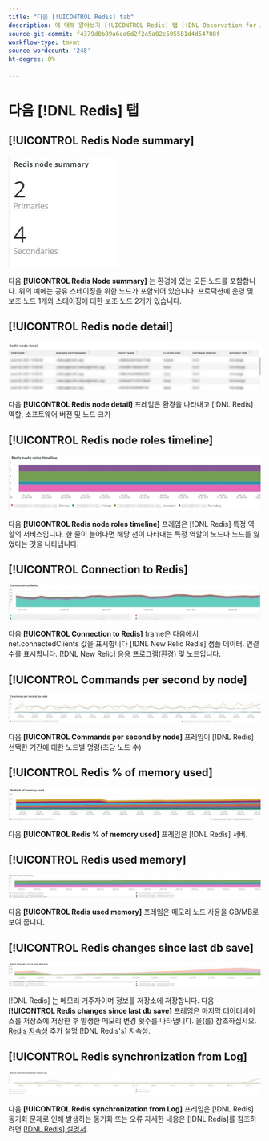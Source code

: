 ```yaml
---
title: "다음 [!UICONTROL Redis] tab"
description: 에 대해 알아보기 [!UICONTROL Redis] 탭 [!DNL Observation for Adobe Commerce].
source-git-commit: f4379d0b89a6ea6d2f2a5a02c505581d4d54708f
workflow-type: tm+mt
source-wordcount: '248'
ht-degree: 0%

---
```


# 다음 [!DNL Redis] 탭

## [!UICONTROL Redis Node summary]

![Redis 노드 요약](../../assets/tools/observation-for-adobe-commerce/redis-tab-1.jpg)

다음 **[!UICONTROL Redis Node summary]** 는 환경에 있는 모든 노드를 포함합니다. 위의 예에는 공유 스테이징을 위한 노드가 포함되어 있습니다. 프로덕션에 운영 및 보조 노드 1개와 스테이징에 대한 보조 노드 2개가 있습니다.

## [!UICONTROL Redis node detail]

![Redis 노드 세부 정보](../../assets/tools/observation-for-adobe-commerce/redis-tab-2.jpg)

다음 **[!UICONTROL Redis node detail]** 프레임은 환경을 나타내고 [!DNL Redis] 역할, 소프트웨어 버전 및 노드 크기

## [!UICONTROL Redis node roles timeline]

![Redis 노드 역할 타임라인](../../assets/tools/observation-for-adobe-commerce/redis-tab-3.jpg)

다음 **[!UICONTROL Redis node roles timeline]** 프레임은 [!DNL Redis] 특정 역할의 서비스입니다. 한 줄이 늘어나면 해당 선이 나타내는 특정 역할이 노드나 노드를 잃었다는 것을 나타냅니다.

## [!UICONTROL Connection to Redis]

![레디스에 연결](../../assets/tools/observation-for-adobe-commerce/redis-tab-4.jpg)

다음 **[!UICONTROL Connection to Redis]** frame은 다음에서 net.connectedClients 값을 표시합니다 [!DNL New Relic Redis] 샘플 데이터. 연결 수를 표시합니다. [!DNL New Relic] 응용 프로그램(환경) 및 노드입니다.

## [!UICONTROL Commands per second by node]

![노드별 초당 명령 수](../../assets/tools/observation-for-adobe-commerce/redis-tab-5.jpg)

다음 **[!UICONTROL Commands per second by node]** 프레임이 [!DNL Redis] 선택한 기간에 대한 노드별 명령(초당 노드 수)

## [!UICONTROL Redis % of memory used]

![사용된 메모리의 Redis %](../../assets/tools/observation-for-adobe-commerce/redis-tab-6.jpg)

다음 **[!UICONTROL Redis % of memory used]** 프레임은 [!DNL Redis] 서버.

## [!UICONTROL Redis used memory]

![레디스가 사용한 메모리](../../assets/tools/observation-for-adobe-commerce/redis-tab-7.jpg)

다음 **[!UICONTROL Redis used memory]** 프레임은 메모리 노드 사용을 GB/MB로 보여 줍니다.

## [!UICONTROL Redis changes since last db save]

![마지막 db 저장 이후 변경 내용 수정](../../assets/tools/observation-for-adobe-commerce/redis-tab-8.jpg)

[!DNL Redis] 는 메모리 거주자이며 정보를 저장소에 저장합니다. 다음 **[!UICONTROL Redis changes since last db save]** 프레임은 마지막 데이터베이스를 저장소에 저장한 후 발생한 메모리 변경 횟수를 나타냅니다. 을(를) 참조하십시오. [Redis 지속성](https://redis.io/docs/manual/persistence/) 추가 설명 [!DNL Redis's] 지속성.

## [!UICONTROL Redis synchronization from Log]

![로그에서 Redis 동기화](../../assets/tools/observation-for-adobe-commerce/redis-tab-9.jpg)

다음 **[!UICONTROL Redis synchronization from Log]** 프레임은 [!DNL Redis] 동기화 문제로 인해 발생하는 동기화 또는 오류 자세한 내용은 [!DNL Redis]를 참조하려면 [[!DNL Redis] 설명서](https://redis.io/docs/).
